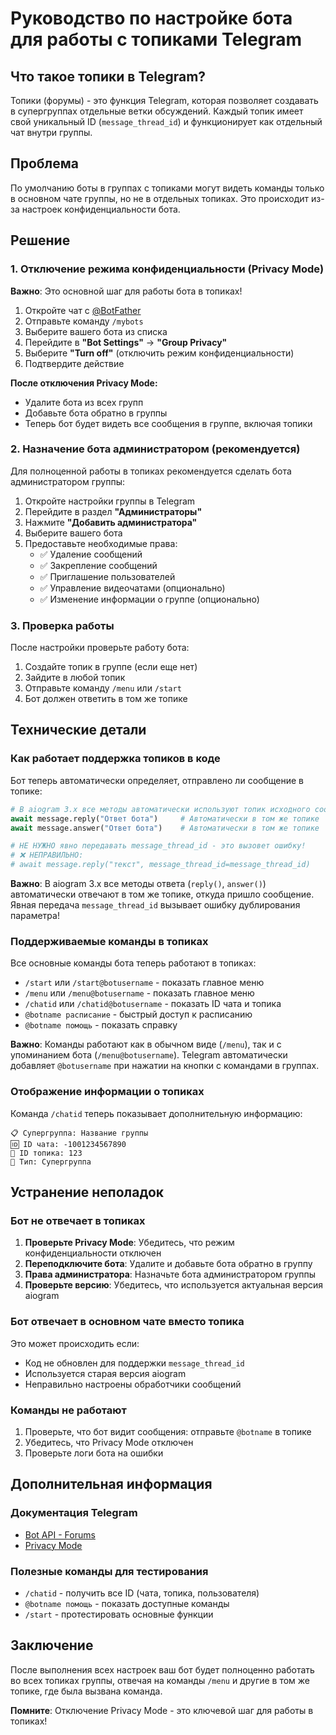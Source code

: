 # Руководство по настройке бота для работы с топиками Telegram

## Что такое топики в Telegram?

Топики (форумы) - это функция Telegram, которая позволяет создавать в супергруппах отдельные ветки обсуждений. Каждый топик имеет свой уникальный ID (`message_thread_id`) и функционирует как отдельный чат внутри группы.

## Проблема

По умолчанию боты в группах с топиками могут видеть команды только в основном чате группы, но не в отдельных топиках. Это происходит из-за настроек конфиденциальности бота.

## Решение

### 1. Отключение режима конфиденциальности (Privacy Mode)

**Важно**: Это основной шаг для работы бота в топиках!

1. Откройте чат с [@BotFather](https://t.me/BotFather)
2. Отправьте команду `/mybots`
3. Выберите вашего бота из списка
4. Перейдите в **"Bot Settings"** → **"Group Privacy"**
5. Выберите **"Turn off"** (отключить режим конфиденциальности)
6. Подтвердите действие

**После отключения Privacy Mode:**
- Удалите бота из всех групп
- Добавьте бота обратно в группы
- Теперь бот будет видеть все сообщения в группе, включая топики

### 2. Назначение бота администратором (рекомендуется)

Для полноценной работы в топиках рекомендуется сделать бота администратором группы:

1. Откройте настройки группы в Telegram
2. Перейдите в раздел **"Администраторы"**
3. Нажмите **"Добавить администратора"**
4. Выберите вашего бота
5. Предоставьте необходимые права:
   - ✅ Удаление сообщений
   - ✅ Закрепление сообщений
   - ✅ Приглашение пользователей
   - ✅ Управление видеочатами (опционально)
   - ✅ Изменение информации о группе (опционально)

### 3. Проверка работы

После настройки проверьте работу бота:

1. Создайте топик в группе (если еще нет)
2. Зайдите в любой топик
3. Отправьте команду `/menu` или `/start`
4. Бот должен ответить в том же топике

## Технические детали

### Как работает поддержка топиков в коде

Бот теперь автоматически определяет, отправлено ли сообщение в топике:

```python
# В aiogram 3.x все методы автоматически используют топик исходного сообщения
await message.reply("Ответ бота")     # Автоматически в том же топике
await message.answer("Ответ бота")    # Автоматически в том же топике

# НЕ НУЖНО явно передавать message_thread_id - это вызовет ошибку!
# ❌ НЕПРАВИЛЬНО:
# await message.reply("текст", message_thread_id=message_thread_id)
```

**Важно**: В aiogram 3.x все методы ответа (`reply()`, `answer()`) автоматически отвечают в том же топике, откуда пришло сообщение. Явная передача `message_thread_id` вызывает ошибку дублирования параметра!

### Поддерживаемые команды в топиках

Все основные команды бота теперь работают в топиках:

- `/start` или `/start@botusername` - показать главное меню
- `/menu` или `/menu@botusername` - показать главное меню  
- `/chatid` или `/chatid@botusername` - показать ID чата и топика
- `@botname расписание` - быстрый доступ к расписанию
- `@botname помощь` - показать справку

**Важно**: Команды работают как в обычном виде (`/menu`), так и с упоминанием бота (`/menu@botusername`). Telegram автоматически добавляет `@botusername` при нажатии на кнопки с командами в группах.

### Отображение информации о топиках

Команда `/chatid` теперь показывает дополнительную информацию:

```
📋 Супергруппа: Название группы
🆔 ID чата: -1001234567890
📍 ID топика: 123
📱 Тип: Супергруппа
```

## Устранение неполадок

### Бот не отвечает в топиках

1. **Проверьте Privacy Mode**: Убедитесь, что режим конфиденциальности отключен
2. **Переподключите бота**: Удалите и добавьте бота обратно в группу
3. **Права администратора**: Назначьте бота администратором группы
4. **Проверьте версию**: Убедитесь, что используется актуальная версия aiogram

### Бот отвечает в основном чате вместо топика

Это может происходить если:
- Код не обновлен для поддержки `message_thread_id`
- Используется старая версия aiogram
- Неправильно настроены обработчики сообщений

### Команды не работают

1. Проверьте, что бот видит сообщения: отправьте `@botname` в топике
2. Убедитесь, что Privacy Mode отключен
3. Проверьте логи бота на ошибки

## Дополнительная информация

### Документация Telegram

- [Bot API - Forums](https://core.telegram.org/bots/api#forum-topic-management)
- [Privacy Mode](https://core.telegram.org/bots#privacy-mode)

### Полезные команды для тестирования

- `/chatid` - получить все ID (чата, топика, пользователя)
- `@botname помощь` - показать доступные команды
- `/start` - протестировать основные функции

## Заключение

После выполнения всех настроек ваш бот будет полноценно работать во всех топиках группы, отвечая на команды `/menu` и другие в том же топике, где была вызвана команда.

**Помните**: Отключение Privacy Mode - это ключевой шаг для работы в топиках!
